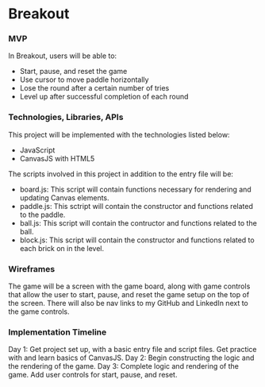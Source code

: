 # Breakout

### MVP
In Breakout, users will be able to:
* Start, pause, and reset the game
* Use cursor to move paddle horizontally
* Lose the round after a certain number of tries
* Level up after successful completion of each round

### Technologies, Libraries, APIs
This project will be implemented with the technologies listed below:
* JavaScript
* CanvasJS with HTML5

The scripts involved in this project in addition to the entry file will be:
* board.js:  This script will contain functions necessary for rendering and updating Canvas elements.
* paddle.js: This sctript will contain the constructor and functions related to the paddle.
* ball.js:  This script will contain the contructor and functions related to the ball.
* block.js:  This script will contain the constructor and functions related to each brick on in the level.

### Wireframes
The game will be a screen with the game board, along with game controls that allow the user to start, pause, and reset the game setup on the top of the screen.  There will also be nav links to my GitHub and LinkedIn next to the game controls.

### Implementation Timeline
Day 1:  Get project set up, with a basic entry file and script files. Get practice with and learn basics of CanvasJS.
Day 2:  Begin constructing the logic and the rendering of the game.
Day 3:  Complete logic and rendering of the game.  Add user controls for start, pause, and reset.  
